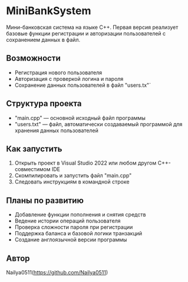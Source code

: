 # MiniBankSystem

Мини-банковская система на языке C++. Первая версия реализует базовые функции регистрации и авторизации пользователей с сохранением данных в файл.

## Возможности

- Регистрация нового пользователя
- Авторизация с проверкой логина и пароля
- Сохранение данных пользователей в файл "users.tx"`

## Структура проекта

- "main.cpp" — основной исходный файл программы
- "users.txt" — файл, автоматически создаваемый программой для хранения данных пользователей

## Как запустить

1. Открыть проект в Visual Studio 2022 или любом другом C++-совместимом IDE
2. Скомпилировать и запустить файл "main.cpp"
3. Следовать инструкциям в командной строке

## Планы по развитию

- Добавление функции пополнения и снятия средств
- Ведение истории операций пользователя
- Проверка сложности пароля при регистрации
- Поддержка баланса и базовой логики транзакций
- Создание англоязычной версии программы

## Автор
Nailya0511(https://github.com/Nailya0511)

